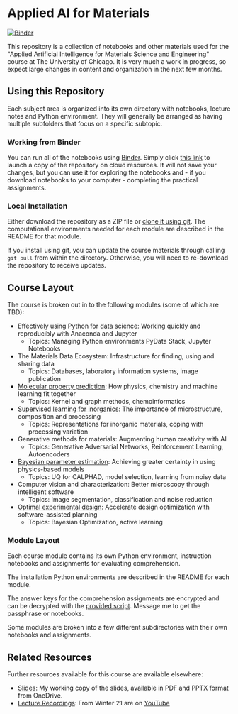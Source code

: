 # Applied AI for Materials

[![Binder](https://mybinder.org/badge_logo.svg)](https://mybinder.org/v2/gh/WardLT/applied-ai-for-materials/HEAD)

This repository is a collection of notebooks and other materials used for the "Applied Artificial Intelligence for Materials Science and Engineering" course at The University of Chicago. It is very much a work in progress, so expect large changes in content and organization in the next few months.

## Using this Repository

Each subject area is organized into its own directory with notebooks, lecture notes and Python environment. They will generally be arranged as having multiple subfolders that focus on a specific subtopic. 

### Working from Binder

You can run all of the notebooks using [Binder](https://jupyter.org/binder). 
Simply click [this link](https://mybinder.org/v2/gh/WardLT/applied-ai-for-materials/HEAD) to launch a copy of the repository on cloud resources. 
It will not save your changes, but you can use it for exploring the notebooks and - if you download notebooks to your computer - completing the practical assignments.

### Local Installation

Either download the repository as a ZIP file or [clone it using git](https://docs.github.com/en/github/creating-cloning-and-archiving-repositories/cloning-a-repository). 
The computational environments needed for each module are described in the README for that module. 

If you install using git, you can update the course materials through calling `git pull` from within the directory. 
Otherwise, you will need to re-download the repository to receive updates.

## Course Layout

The course is broken out in to the following modules (some of which are TBD):

- Effectively using Python for data science: Working quickly and reproducibly with Anaconda and Jupyter 
  - Topics: Managing Python environments PyData Stack, Jupyter Notebooks
- The Materials Data Ecosystem: Infrastructure for finding, using and sharing data
  - Topics: Databases, laboratory information systems, image publication
- [Molecular property prediction](./molecular-property-prediction): How physics, chemistry and machine learning fit together
  - Topics: Kernel and graph methods, chemoinformatics
- [Supervised learning for inorganics](./ml-for-inorganic-materials): The importance of microstructure, composition and processing 
  - Topics: Representations for inorganic materials, coping with processing variation
- Generative methods for materials: Augmenting human creativity with AI
  - Topics: Generative Adversarial Networks, Reinforcement Learning, Autoencoders
- [Bayesian parameter estimation](./bayesian-statistics): Achieving greater certainty in using physics-based models
  - Topics: UQ for CALPHAD, model selection, learning from noisy data
- Computer vision and characterization: Better microscopy through intelligent software
  - Topics: Image segmentation, classification and noise reduction
- [Optimal experimental design](./optimal-experimental-design): Accelerate design optimization with software-assisted planning
  - Topics: Bayesian Optimization, active learning

### Module Layout

Each course module contains its own Python environment, instruction notebooks and assignments for evaluating comprehension.

The installation Python environments are described in the README for each module. 

The answer keys for the comprehension assignments are encrypted and can be decrypted with the [provided script](./bin/). Message me to get the passphrase or notebooks.

Some modules are broken into a few different subdirectories with their own notebooks and assignments.

## Related Resources

Further resources available for this course are available elsewhere:

- [Slides](https://1drv.ms/u/s!AswJEkleh18Ah49dGc89htZMDm65cw?e=3GMRig): My working copy of the slides, available in PDF and PPTX format from OneDrive.
- [Lecture Recordings](https://www.youtube.com/watch?v=6ofUaBAIF0U&list=PLEjVJ0F11Nmn8Rc0OblMtzFfOGI1rAeIf): From Winter 21 are on [YouTube](https://www.youtube.com/watch?v=6ofUaBAIF0U&list=PLEjVJ0F11Nmn8Rc0OblMtzFfOGI1rAeIf)
